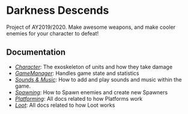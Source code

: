 # Darkness Descends

Project of AY2019/2020. Make awesome weapons, and make cooler enemies for your character to defeat!

## Documentation

* [*Character*](Docs/Character.md): The exoskeleton of units and how they take damage
* [*GameManager*](Docs/GameManager.md): Handles game state and statistics
* [*Sounds & Music*](Docs/SoundsMusic.md): How to add and play sounds and music within the game.
* [*Spawning*](Docs/Spawning.md): How to Spawn enemies and create new Spawners
* [*Platforming*](Docs/Platforming.md): All docs related to how Platforms work
* [*Loot*](Docs/Loot.md): All docs related to how Loot works
